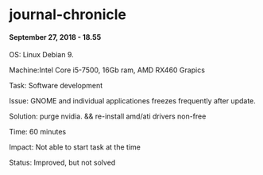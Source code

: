 # journal-chronicle

#### September 27, 2018 - 18.55
OS: Linux Debian 9.

Machine:Intel Core i5-7500, 16Gb ram, AMD RX460 Grapics

Task: Software development

Issue: GNOME and individual applicationes freezes frequently after update.

Solution: purge nvidia. && re-install amd/ati drivers non-free

Time: 60 minutes

Impact: Not able to start task at the time

Status: Improved, but not  solved
